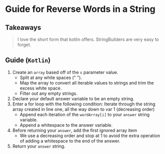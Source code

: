# Guide for Reverse Words in a String

## Takeaways
> I love the short form that kotlin offers. StringBuilders are very easy to forget.

## Guide (`Kotlin`)
1. Create an `array` based off of the `s` parameter value.
   - Split at any white spaces (" ").
   - Map the array to convert all iterable values to strings and trim the excess white space.
   - Filter out any empty strings.
2. Declare your default answer variable to be an empty string.
3. Enter a for loop with the following condition: Iterate through the string array created in line one, all the way down to var 1 (decreasing order)
   - Append each iteration of the `wordArray[i]` to your `answer` string variable.
   - Append a whitespace to the answer variable.
4. Before returning your `answer`, add the first ignored array item
   - We use a decreasing order and stop at 1 to avoid the extra operation of adding a whitespace to the end of the answer.
5. Return your `answer` string.

